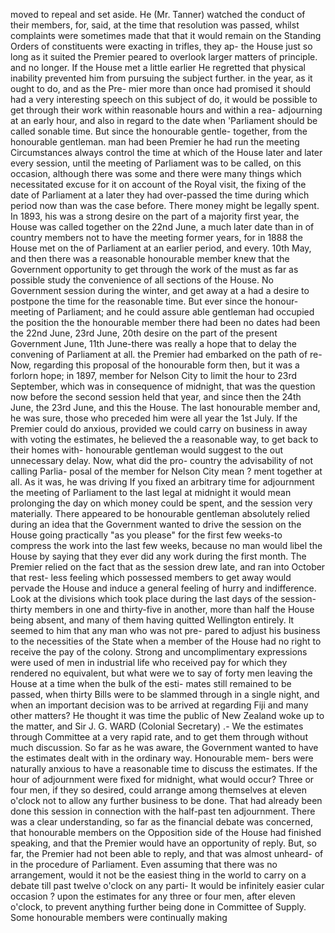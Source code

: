 moved to repeal and set aside. He (Mr. Tanner) watched the conduct of their members, for, said, at the time that resolution was passed, whilst complaints were sometimes made that that it would remain on the Standing Orders of constituents were exacting in trifles, they ap- the House just so long as it suited the Premier peared to overlook larger matters of principle. and no longer. If the House met a little earlier He regretted that physical inability prevented him from pursuing the subject further. in the year, as it ought to do, and as the Pre- mier more than once had promised it should had a very interesting speech on this subject of do, it would be possible to get through their work within reasonable hours and within a rea- adjourning at an early hour, and also in regard to the date when 'Parliament should be called sonable time. But since the honourable gentle- together, from the honourable gentleman. man had been Premier he had run the meeting Circumstances always control the time at which of the House later and later every session, until the meeting of Parliament was to be called, on this occasion, although there was some and there were many things which necessitated excuse for it on account of the Royal visit, the fixing of the date of Parliament at a later they had over-passed the time during which period now than was the case before. There money might be legally spent. In 1893, his was a strong desire on the part of a majority first year, the House was called together on the 22nd June, a much later date than in of country members not to have the meeting former years, for in 1888 the House met on the of Parliament at an earlier period, and every. 10th May, and then there was a reasonable honourable member knew that the Government opportunity to get through the work of the must as far as possible study the convenience of all sections of the House. No Government session during the winter, and get away at a had a desire to postpone the time for the reasonable time. But ever since the honour- meeting of Parliament; and he could assure able gentleman had occupied the position the the honourable member there had been no dates had been the 22nd June, 23rd June, 20th desire on the part of the present Government June, 11th June-there was really a hope that to delay the convening of Parliament at all. the Premier had embarked on the path of re- Now, regarding this proposal of the honourable form then, but it was a forlorn hope; in 1897, member for Nelson City to limit the hour to 23rd September, which was in consequence of midnight, that was the question now before the second session held that year, and since then the 24th June, the 23rd June, and this the House. The last honourable member and, he was sure, those who preceded him were all year the 1st July. If the Premier could do anxious, provided we could carry on business in away with voting the estimates, he believed the a reasonable way, to get back to their homes with- honourable gentleman would suggest to the out unnecessary delay. Now, what did the pro- country the advisability of not calling Parlia- posal of the member for Nelson City mean ? ment together at all. As it was, he was driving If you fixed an arbitrary time for adjournment the meeting of Parliament to the last legal at midnight it would mean prolonging the day on which money could be spent, and the session very materially. There appeared to be honourable gentleman absolutely relied during an idea that the Government wanted to drive the session on the House going practically "as you please" for the first few weeks-to compress the work into the last few weeks, because no man would libel the House by saying that they ever did any work during the first month. The Premier relied on the fact that as the session drew late, and ran into October that rest- less feeling which possessed members to get away would pervade the House and induce a general feeling of hurry and indifference. Look at the divisions which took place during the last days of the session-thirty members in one and thirty-five in another, more than half the House being absent, and many of them having quitted Wellington entirely. It seemed to him that any man who was not pre- pared to adjust his business to the necessities of the State when a member of the House had no right to receive the pay of the colony. Strong and uncomplimentary expressions were used of men in industrial life who received pay for which they rendered no equivalent, but what were we to say of forty men leaving the House at a time when the bulk of the esti- mates still remained to be passed, when thirty Bills were to be slammed through in a single night, and when an important decision was to be arrived at regarding Fiji and many other matters? He thought it was time the public of New Zealand woke up to the matter, and Sir J. G. WARD (Colonial Secretary) .- We the estimates through Committee at a very rapid rate, and to get them through without much discussion. So far as he was aware, the Government wanted to have the estimates dealt with in the ordinary way. Honourable mem- bers were naturally anxious to have a reasonable time to discuss the estimates. If the hour of adjournment were fixed for midnight, what would occur? Three or four men, if they so desired, could arrange among themselves at eleven o'clock not to allow any further business to be done. That had already been done this session in connection with the half-past ten adjournment. There was a clear understanding, so far as the financial debate was concerned, that honourable members on the Opposition side of the House had finished speaking, and that the Premier would have an opportunity of reply. But, so far, the Premier had not been able to reply, and that was almost unheard- of in the procedure of Parliament. Even assuming that there was no arrangement, would it not be the easiest thing in the world to carry on a debate till past twelve o'clock on any parti- It would be infinitely easier cular occasion ? upon the estimates for any three or four men, after eleven o'clock, to prevent anything further being done in Committee of Supply. Some honourable members were continually making 